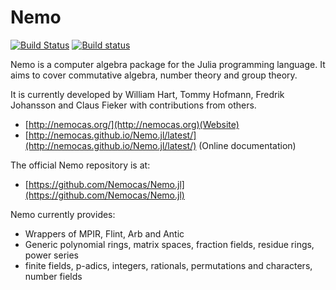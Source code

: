 # Nemo

[![Build Status](https://travis-ci.org/Nemocas/Nemo.jl.svg?branch=master)](https://travis-ci.org/Nemocas/Nemo.jl) [![Build status](https://ci.appveyor.com/api/projects/status/gc4mw5oixputntda/branch/master?svg=true)](https://ci.appveyor.com/project/thofma/nemo-jl-n5gdb/branch/master)

Nemo is a computer algebra package for the Julia programming language. It aims
to cover commutative algebra, number theory and group theory.

It is currently developed by William Hart, Tommy Hofmann, Fredrik Johansson and
Claus Fieker with contributions from others.

- [http://nemocas.org/](http://nemocas.org)(Website)
- [http://nemocas.github.io/Nemo.jl/latest/](http://nemocas.github.io/Nemo.jl/latest/) (Online documentation)

The official Nemo repository is at:

- [https://github.com/Nemocas/Nemo.jl](https://github.com/Nemocas/Nemo.jl)

Nemo currently provides:

* Wrappers of MPIR, Flint, Arb and Antic
* Generic polynomial rings, matrix spaces, fraction fields, residue rings, power series
* finite fields, p-adics, integers, rationals, permutations and characters, number fields
